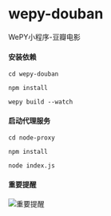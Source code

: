 # wepy-douban
WePY小程序-豆瓣电影

#### 安装依赖
```
cd wepy-douban

npm install

wepy build --watch
```
#### 启动代理服务

```
cd node-proxy

npm install

node index.js
```

#### 重要提醒
![重要提醒](http://upload-images.jianshu.io/upload_images/5019151-32baa15c8358b2eb.png?imageMogr2/auto-orient/strip%7CimageView2/2/w/1240)
